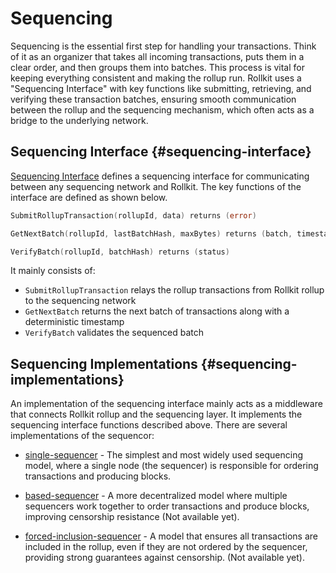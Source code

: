 # Sequencing

 Sequencing is the essential first step for handling your transactions. Think of it as an organizer that takes all incoming transactions, puts them in a clear order, and then groups them into batches. This process is vital for keeping everything consistent and making the rollup run. Rollkit uses a "Sequencing Interface" with key functions like submitting, retrieving, and verifying these transaction batches, ensuring smooth communication between the rollup and the sequencing mechanism, which often acts as a bridge to the underlying network.

## Sequencing Interface {#sequencing-interface}

[Sequencing Interface](https://github.com/rollkit/rollkit/blob/main/core/sequencer/sequencing.go#L11) defines a sequencing interface for communicating between any sequencing network and Rollkit. The key functions of the interface are defined as shown below.

```go
SubmitRollupTransaction(rollupId, data) returns (error)

GetNextBatch(rollupId, lastBatchHash, maxBytes) returns (batch, timestamp)

VerifyBatch(rollupId, batchHash) returns (status)
```

It mainly consists of:

* `SubmitRollupTransaction` relays the rollup transactions from Rollkit rollup to the sequencing network
* `GetNextBatch` returns the next batch of transactions along with a deterministic timestamp
* `VerifyBatch` validates the sequenced batch

## Sequencing Implementations {#sequencing-implementations}

An implementation of the sequencing interface mainly acts as a middleware that connects Rollkit rollup and the sequencing layer. It implements the sequencing interface functions described above.
There are several implementations of the sequencor:

* [single-sequencer](/learn/sequencing/single.md) - The simplest and most widely used sequencing model, where a single node (the sequencer) is responsible for ordering transactions and producing blocks.

* [based-sequencer](/learn/sequencing/based.md) - A more decentralized model where multiple sequencers work together to order transactions and produce blocks, improving censorship resistance (Not available yet).

* [forced-inclusion-sequencer](/learn/sequencing/forced-inclusion.md) - A model that ensures all transactions are included in the rollup, even if they are not ordered by the sequencer, providing strong guarantees against censorship. (Not available yet).